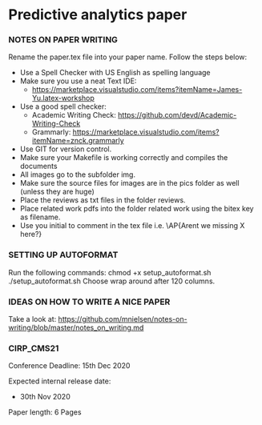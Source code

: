 # Predictive analytics paper

### NOTES ON PAPER WRITING
Rename the paper.tex file into your paper name. Follow the steps below:
- Use a Spell Checker with US English as spelling language
- Make sure you use a neat Text IDE:
    - https://marketplace.visualstudio.com/items?itemName=James-Yu.latex-workshop
- Use a good spell checker:
    - Academic Writing Check: https://github.com/devd/Academic-Writing-Check
    - Grammarly: https://marketplace.visualstudio.com/items?itemName=znck.grammarly
- Use GIT for version control.
- Make sure your Makefile is working correctly and compiles the documents
- All images go to the subfolder img.
- Make sure the source files for images are in the pics folder as well (unless they are huge)
- Place the reviews as txt files in the folder reviews.
- Place related work pdfs into the folder related work using the bitex key as filename.
- Use you initial to comment in the tex file i.e. \AP{Arent we missing X here?}

### SETTING UP AUTOFORMAT
Run the following commands:
chmod +x setup_autoformat.sh
./setup_autoformat.sh
Choose wrap around after 120 columns.

### IDEAS ON HOW TO WRITE A NICE PAPER
Take a look at:
https://github.com/mnielsen/notes-on-writing/blob/master/notes_on_writing.md

### CIRP_CMS21
Conference Deadline: 15th Dec 2020

Expected internal release date:
  - 30th Nov 2020

Paper length: 6 Pages